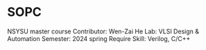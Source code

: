 # SOPC
NSYSU master course
Contributor: Wen-Zai He
Lab: VLSI Design & Automation
Semester: 2024 spring
Require Skill: Verilog, C/C++
